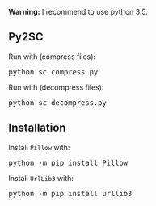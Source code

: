 <strong>Warning:</strong> I recommend to use python 3.5.
<h2>Py2SC</h2>
<p>Run with (compress files):</p>
<pre>
python sc_compress.py
</pre>

<p>Run with (decompress files):</p>
<pre>
python sc_decompress.py
</pre>

<h2>Installation</h2>
<p>Install <code>Pillow</code> with:</p>
<pre>
python -m pip install Pillow
</pre>

<p>Install <code>UrlLib3</code> with:</p>
<pre>
python -m pip install urllib3
</pre>

